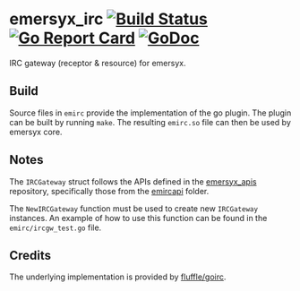 # emersyx_irc [![Build Status][build-img]][build-url] [![Go Report Card][gorep-img]][gorep-url] [![GoDoc][godoc-img]][godoc-url]

IRC gateway (receptor & resource) for emersyx.

## Build

Source files in `emirc` provide the implementation of the go plugin. The plugin can be built by running `make`. The
resulting `emirc.so` file can then be used by emersyx core.

## Notes

The `IRCGateway` struct follows the APIs defined in the [emersyx_apis][1] repository, specifically those from the
[emircapi][2] folder.

The `NewIRCGateway` function must be used to create new `IRCGateway` instances. An example of how to use this function
can be found in the `emirc/ircgw_test.go` file.

## Credits

The underlying implementation is provided by [fluffle/goirc][3].

[build-img]: https://travis-ci.org/emersyx/emersyx_irc.svg?branch=master
[build-url]: https://travis-ci.org/emersyx/emersyx_irc
[gorep-img]: https://goreportcard.com/badge/github.com/emersyx/emersyx_irc
[gorep-url]: https://goreportcard.com/report/github.com/emersyx/emersyx_irc
[godoc-img]: https://godoc.org/emersyx.net/emersyx_irc?status.svg
[godoc-url]: https://godoc.org/emersyx.net/emersyx_irc
[1]: https://github.com/emersyx/emersyx_apis
[2]: https://github.com/emersyx/emersyx_apis/tree/master/emircapi
[3]: https://github.com/fluffle/goirc
